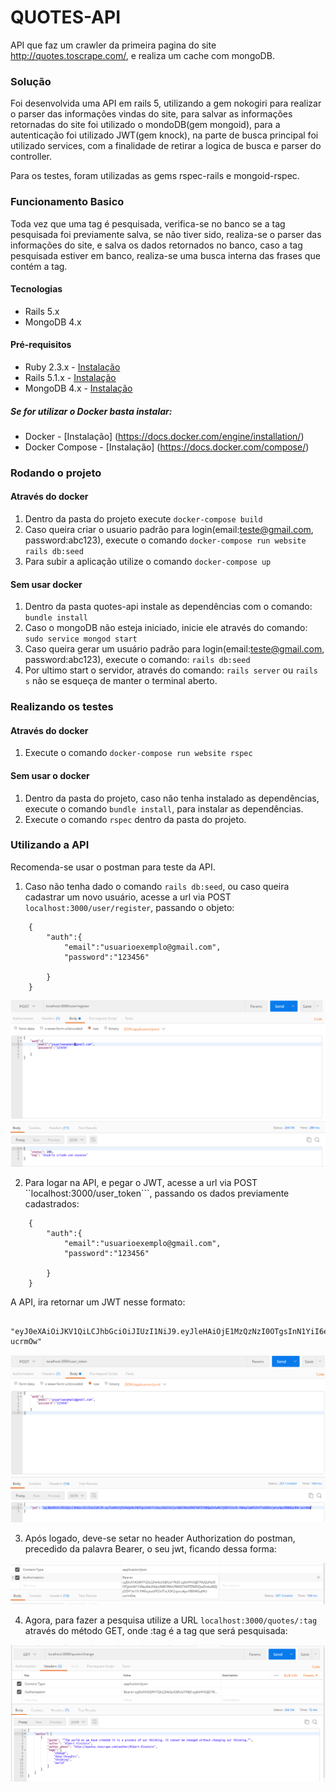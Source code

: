 # QUOTES-API

API que faz um crawler da primeira pagina do site http://quotes.toscrape.com/, e realiza um cache com mongoDB.

### Solução

Foi desenvolvida uma API em rails 5, utilizando a gem nokogiri para realizar o parser das informações vindas do site, para salvar as informações
retornadas do site foi utilizado o mondoDB(gem mongoid), para a autenticação foi utilizado JWT(gem knock), na parte de busca principal foi utilizado services,
com a finalidade de retirar a logica de busca e parser do controller.

Para os testes, foram utilizadas as gems rspec-rails e mongoid-rspec.

### Funcionamento Basico

Toda vez que uma tag é pesquisada, verifica-se no banco se a tag pesquisada foi previamente salva, se não tiver sido, realiza-se o parser das informações do site, e salva os dados retornados no banco, caso a tag pesquisada estiver em banco, realiza-se uma busca interna das frases que contém a tag.

#### Tecnologias

* Rails 5.x
* MongoDB 4.x

#### Pré-requisitos

- Ruby 2.3.x - [Instalação](https://gorails.com/setup/ubuntu/18.04#ruby)
- Rails 5.1.x - [Instalação](https://gorails.com/setup/ubuntu/18.04#rails)
- MongoDB 4.x - [Instalação](https://docs.mongodb.com/manual/tutorial/install-mongodb-on-ubuntu/)

##### Se for utilizar o Docker basta instalar:

- Docker - [Instalação] (https://docs.docker.com/engine/installation/)
- Docker Compose - [Instalação] (https://docs.docker.com/compose/)

### Rodando o projeto

#### Através do docker

1. Dentro da pasta do projeto execute ```docker-compose build```
2. Caso queira criar o usuario padrão para login(email:teste@gmail.com, password:abc123), execute o comando ```docker-compose run website rails db:seed```
3. Para subir a aplicação utilize o comando ```docker-compose up```

#### Sem usar docker

1. Dentro da pasta quotes-api instale as dependências com o comando: ```bundle install ```
2. Caso o mongoDB não esteja iniciado, inicie ele através do comando: ```sudo service mongod start```
3. Caso queira gerar um usuário padrão para login(email:teste@gmail.com, password:abc123), execute o comando: ```rails db:seed```
4. Por ultimo start o servidor, através do comando: ``` rails server ``` ou ``` rails s ```
não se esqueça de manter o terminal aberto.

### Realizando os testes

#### Através do docker

1. Execute o comando ```docker-compose run website rspec``` 

#### Sem usar o docker

1. Dentro da pasta do projeto, caso não tenha instalado as dependências, execute o comando ```bundle install```, para instalar as dependências.
2. Execute o comando ```rspec``` dentro da pasta do projeto.

### Utilizando a API

Recomenda-se usar o postman para teste da API.

1. Caso não tenha dado o comando ```rails db:seed```, ou caso queira cadastrar um novo usuário, acesse a url via POST ```localhost:3000/user/register```, passando
o objeto: 

```
	{
		"auth":{
			"email":"usuarioexemplo@gmail.com",
			"password":"123456"
		
		}
	}

```

![alt text](https://github.com/flaviolpgjr/quotes-api/blob/master/images/img1.png)

2. Para logar na API, e pegar o JWT, acesse a url via POST ``localhost:3000/user_token```, passando
os dados previamente cadastrados: 

```
	{
		"auth":{
			"email":"usuarioexemplo@gmail.com",
			"password":"123456"
		
		}
	}

```
A API, ira retornar um JWT nesse formato:

```

"eyJ0eXAiOiJKV1QiLCJhbGciOiJIUzI1NiJ9.eyJleHAiOjE1MzQzNzI0OTgsInN1YiI6eyIkb2lkIjoiNWI3MzU5MGFhNTZlMDQwZmIwM2JjODY1In19.YW6eylabPG5tfTxUOK2vjetu4poYB8WGaJHU-ucrmOw"

```

![alt text](https://github.com/flaviolpgjr/quotes-api/blob/master/images/img2.png)

3. Após logado, deve-se setar no header Authorization do postman, precedido da palavra Bearer, o seu jwt, ficando dessa forma:

![alt text](https://github.com/flaviolpgjr/quotes-api/blob/master/images/img3.png)

4. Agora, para fazer a pesquisa utilize a URL ```localhost:3000/quotes/:tag``` através do método GET, onde :tag é a tag que será pesquisada:

![alt text](https://github.com/flaviolpgjr/quotes-api/blob/master/images/img4.png)








